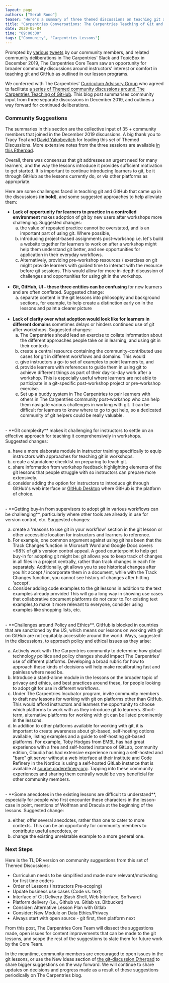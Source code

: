 ```yaml
---
layout: page
authors: ["Serah Rono"]
teaser: "Here's a summary of three themed discussions on teaching git and GitHub from December 2019"
title: "Carpentries Conversations: The Carpentries Teaching of Git and GitHub"
date: 2020-05-04
time: "09:00:00"
tags: ["Community", "Carpentries Lessons"]
---
```

Prompted by [various](https://twitter.com/nicholdav/status/1199699061856751617) [tweets](https://twitter.com/maddicowen/status/1195161753081929729) by our community members, and related community deliberations in The Carpentries' Slack and TopicBox in December 2019, The Carpentries Core Team saw an opportunity for broader community discussions around instructors' interest or comfort in teaching git and GitHub as outlined in our lesson programs.

 We conferred with The Carpentries' [Curriculum Advisory Group](https://software-carpentry.org/curriculum-advisors/) who agreed to facilitate [a series of Themed community discussions around The Carpentries Teaching of GitHub](https://carpentries.topicbox.com/groups/discuss/T0d0e93b3a52c01f4-M9cfd4a52ae450ae6265fdf0a/community-discussion-on-the-carpentries-teaching-of-github). This blog post summarises community input from three separate discussions in December 2019, and outlines a way forward for continued deliberations.

### Community Suggestions

The summaries in this section are the collective input of 35 + community members that joined in the December 2019 discussions. A big thank you to Tracy Teal and [David Yakobovitch](https://twitter.com/dyakobovitch) for leading this set of Themed Discussions. More extensive notes from the three sessions are available [in this Etherpad](https://pad.carpentries.org/git-discussion). 

Overall, there was consensus that git addresses an urgent need for many learners, and the way the lessons introduce it provides sufficient motivation to get started. It is important to continue introducing learners to git, be it through GitHub as the lessons currently do, or via other platforms as appropriate.

Here are some challenges faced in teaching git and GitHub that came up in the discussions (**in bold**), and some suggested approaches to help alleviate them:

- **Lack of opportunity for learners to practice in a controlled environment** makes adoption of git by new users after workshops more challenging. Suggested changes:
    <ol style="list-style-type: lower-alpha;">
      <li>the value of repeated practice cannot be overstated, and is an important part of using git. Where possible,</li>
      <li>introducing project-based assignments post-workshop i.e. let's build a website together for learners to work on after a workshop might help them understand git better, and see opportunities for application in their everyday workflows.</li>
      <li>Alternatively, providing pre-workshop resources / exercises on git might provide learners with guided time to interact with the resource before git sessions. This would allow for more in-depth discussion of challenges and opportunities for using git in the workshop.</li>
    </ol>
    <br>
- **Git, GitHub, UI - these three entities can be confusing** for new learners and are often conflated. Suggested change:
    <ol style="list-style-type: lower-alpha;">
      <li>separate content in the git lessons into philosophy and background sections, for example, to help create a distinction early on in the lessons and paint a clearer picture</li>
    </ol>
  <br>  
- **Lack of clarity over what adoption would look like for learners in different domains** sometimes delays or hinders continued use of git after workshops. Suggested changes:
    <ol style="list-style-type: lower-alpha;">
      <li>The Carpentries should lead an exercise to collate information about the different approaches people take on in learning, and using git in their contexts</li>
      <li>create a central resource containing the community-contributed use cases for git in different workflows and domains. This would</li>
        <li>give instructors a go-to set of examples to point learners to, and </li>
        <li>provide learners with references to guide them in using git to achieve different things as part of their day-to-day work after a workshop. This is especially useful where learners are not able to participate in a git-specific post-workshop project or pre-workshop exercise.</li>
      <li>Set up a buddy system in The Carpentries to pair learners with others in The Carpentries community post-workshop who can help them navigate various challenges in working with git. It can be difficult for learners to know where to go to get help, so a dedicated community of git helpers could be really valuable.</li>
    </ol>
<br>
- **Git complexity** makes it challenging for instructors to settle on an effective approach for teaching it comprehensively in workshops. Suggested changes:
    <ol style="list-style-type: lower-alpha;">
      <li>have a more elaborate module in instructor training specifically to equip instructors with approaches for teaching git in workshops.</li>
      <li>create a standalone checklist on preparing to teach git. </li>
      <li>share information from workshop feedback highlighting elements of the git lessons that people struggle with so instructors can prepare more extensively. </li> 
      <li>consider adding the option for instructors to introduce git through GitHub's web interface or <a href ="https://desktop.github.com">GitHub Desktop</a> where GitHub is the platform of choice.</li>
    </ol>
  <br>  
- **Getting buy-in from supervisors to adopt git in various workflows can be challenging**, particularly where other tools are already in use for version control, etc. Suggested changes:
    <ol style="list-style-type: lower-alpha;">
      <li>create a 'reasons to use git in your workflow' section in the git lesson or other accessible location for instructors and learners to reference.</li>
      <li>For example, one common argument against using git has been that the Track Changes function in Microsoft Word and Google Docs covers ~98% of git's version control appeal. A good counterpoint to help get buy-in for adopting git might be: git allows you to keep track of changes in all files in a project centrally, rather than track changes in each file separately. Additionally, git allows you to see historical changes after you hit accept / incorporate them in a document, while with the Track Changes function, you cannot see history of changes after hitting 'accept'. </li>
      <li>Consider adding code examples to the git lessons in addition to the text examples already provided This will go a long way in showing use cases that collaborative document platforms do not cater to.For existing text examples,to make it more relevant to everyone, consider using examples like shopping lists, etc.</li>
    </ol>
  <br>  
- **Challenges around Policy and Ethics**. GitHub is blocked in countries that are sanctioned by the US, which means our lessons on working with git on GitHub are not equitably accessible around the world. Ways, suggested in the discussions, to approach policy and ethical issues as they arise:
    <ol style="list-style-type: lower-alpha;">
      <li>Actively work with The Carpentries community to determine how global technology politics and policy changes should impact The Carpentries' use of different platforms. Developing a broad rubric for how to approach these kinds of decisions will help make recalibrating fast and painless where need be.</li>
      <li>Introduce a stand-alone module in the lessons on the broader topic of privacy and ethics, and best practices around these, for people looking to adopt git for use in different workflows.</li>
      <li>Under The Carpentries Incubator program, invite community members to draft new lessons for working with git on platforms other than GitHub. This would afford instructors and learners the opportunity to choose which platforms to work with as they introduce git to learners. Short-term, alternative platforms for working with git can be listed prominently in the lessons.</li>
      <li>In addition to other platforms available for working with git, it is important to create awareness about git-based, self-hosting options available, listing examples and a guide to self-hosting git-based platforms. For example, Toby Hodges from EMBL has had great experience with a free and self-hosted instance of GitLab, community edition, Claudia has had extensive experience  running a self-hosted and "bare" git server without a web interface at their institute and Code Refinery in the Nordics is using a self-hosted GitLab instance that is available at <a href ="https://source.coderefinery.org/">source.coderefinery.org</a>. Tapping into these community experiences and sharing them centrally would be very beneficial for other community members.</li>
    </ol>
<br>    
- **Some anecdotes in the existing lessons are difficult to understand**, especially for people who first encounter these characters in the lesson- case in point, mentions of Wolfman and Dracula at the beginning of the lessons. Suggested change:
    <ol style="list-style-type: lower-alpha;">
      <li>either, offer several anecdotes, rather than one to cater to more contexts. This can be an opportunity for community members to contribute useful anecdotes, or </li>
      <li>change the existing unrelatable example to a more general one.</li>
    </ol>

### Next Steps

Here is the TL;DR version on community suggestions from this set of Themed Discussions:
- Curriculum needs to be simplified and made more relevant/motivating for first time coders
- Order of Lessons (Instructors Pre-scoping)
- Update business use cases (Code vs. text)
- Interface of Git Delivery (Bash Shell, Web Interface, Software)
- Platform delivery (i.e., Github vs. Gitlab vs. Bitbucket)
- Consider: Alternative Lesson Plan with Gitlab
- Consider: New Module on Data Ethics/Privacy
- Always start with open source - git first, then platform next


From this post, The Carpentries Core Team will dissect the suggestions made, open issues for content improvements that can be made to the git lessons, and scope the rest of the suggestions to slate them for future work by the Core Team.

In the meantime, community members are encouraged to open issues in the git lessons, or use the New Ideas section of [the git-discussion Etherpad](https://pad.carpentries.org/git-discussion) to share bigger suggestions on the way forward. We will continue to share updates on decisions and progress made as a result of these suggestions periodically on The Carpentries blog. 